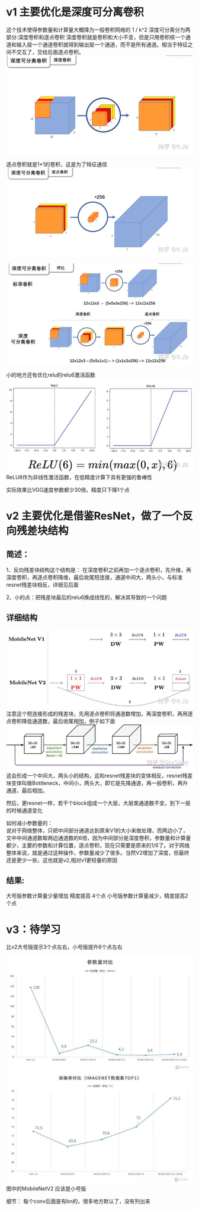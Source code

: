 # v1 主要优化是深度可分离卷积

这个技术使得参数量和计算量大概降为一般卷积网络的 1 / k^2
深度可分离分为两部分:深度卷积和逐点卷积
深度卷积就是卷积和大小不变，但是只用卷积核一个通道和输入层一个通道卷积就得到输出层一个通道，而不是所有通道。相当于特征之间不交互了，交给后面逐点卷积。
![](.MobileNet相关_images/62f1b9c9.png)

逐点卷积就是1*1的卷积，这是为了特征通信  
![](.MobileNet相关_images/46a02a81.png) 

![](.MobileNet相关_images/d5dc2dd1.png)  

小的地方还有优化relu的relu6激活函数 
![](.MobileNet相关_images/84c61c2f.png)
ReLU6作为非线性激活函数，在低精度计算下具有更强的鲁棒性


实际效果比VGG速度参数都少30倍，精度只下降1个点


# v2  主要优化是借鉴ResNet，做了一个反向残差块结构
## 简述：
1、反向残差块结构这个结构是：
在深度卷积之前再加一个逐点卷积，先升维，再深度卷积，再逐点卷积降维，最后收尾短连接，通道中间大，两头小，与标准resnet残差块相反，详细见后面

2、小的点：把残差块最后的relu6换成线性的，解决其导致的一个问题

## 详细结构
![](.MobileNet相关_images/99afea8c.png)  
注意这个短连接形成的残差块，先用逐点卷积将通道数增加，再深度卷积，再用逐点卷积降低通道数，最后收尾相加，例子如下面
![](.MobileNet相关_images/f3c0161d.png)  
这会形成一个中间大，两头小的结构，这和resnet残差块的变体相反，resnet残差块变体叫做Bottleneck，中间小，两头大，即它是先降通道，再一般卷积，再升通道，最后相加。

然后，更resnet一样，若干个block组成一个大层，大层类通道数不变，到下一层的时候通道变化

如何减小参数量的：  
说对于网络整体，只把中间部分通道达到原来V1的大小来做处理，而两边小了，文中中间通道数取两边通道数的6倍，因为中间部分是深度卷积，参数量和计算量都少，主要的参数和计算位置，逐点卷积，现在只需要是原来的1/6了。对于网络整体来说，就是通过这种操作，参数量减少了很多。当然V2增加了深度，但最终还是更少一些，这也就是v2,相对v1更轻量的原因

## 结果:
大号版参数计算量少量增加 精度提高 4个点 
小号版参数计算量减少，精度提高2个点 

# v3：待学习
比v2大号版提示3个点左右，小号版提升6个点左右

![](.MobileNet相关_images/840fca04.png)
![](.MobileNet相关_images/232bb3b8.png)  
图中的MobileNetV2 应该是小号版

细节：
每个conv后面是有bn的，很多地方默认了，没有列出来